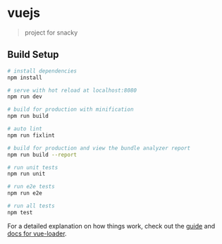 # vuejs

> project for snacky

## Build Setup

``` bash
# install dependencies
npm install

# serve with hot reload at localhost:8080
npm run dev

# build for production with minification
npm run build

# auto lint
npm run fixlint

# build for production and view the bundle analyzer report
npm run build --report

# run unit tests
npm run unit

# run e2e tests
npm run e2e

# run all tests
npm test
```

For a detailed explanation on how things work, check out the [guide](http://vuejs-templates.github.io/webpack/) and [docs for vue-loader](http://vuejs.github.io/vue-loader).

